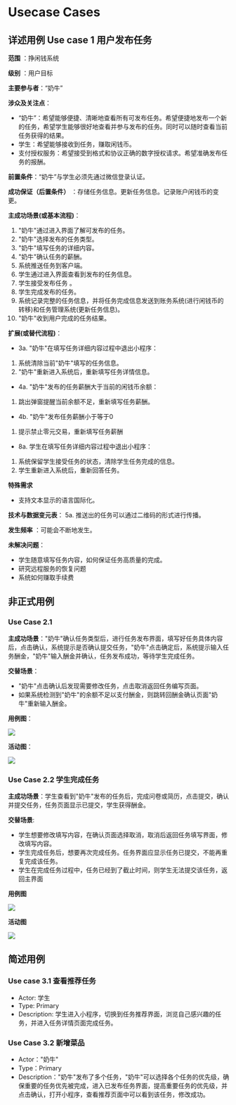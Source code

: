 # Usecase Cases

## 详述用例 Use case 1 用户发布任务

**范围** ：挣闲钱系统


**级别** ：用户目标

**主要参与者**：“奶牛”


**涉众及关注点**：
- “奶牛”：希望能够便捷、清晰地查看所有可发布任务。希望便捷地发布一个新的任务，希望学生能够很好地查看并参与发布的任务。同时可以随时查看当前任务获得的结果。
- 学生：希望能够接收到任务，赚取闲钱币。
- 支付授权服务：希望接受到格式和协议正确的数字授权请求。希望准确发布任务的报酬。 

**前置条件**：“奶牛”与学生必须先通过微信登录认证。

**成功保证（后置条件）** ：存储任务信息。更新任务信息。记录账户闲钱币的变更。

**主成功场景(或基本流程)**：
1. "奶牛"通过进入界面了解可发布的任务。
2. "奶牛"选择发布的任务类型。
3. "奶牛"填写任务的详细内容。
4. "奶牛"确认任务的薪酬。
5. 系统推送任务到客户端。
6. 学生通过进入界面查看到发布的任务信息。
7. 学生接受发布任务 。
8. 学生完成发布的任务。
9. 系统记录完整的任务信息，并将任务完成信息发送到账务系统(进行闲钱币的转移)和任务管理系统(更新任务信息)。
10. "奶牛"收到用户完成的任务结果。

**扩展(或替代流程)**：

- 3a. "奶牛"在填写任务详细内容过程中退出小程序：
1. 系统清除当前"奶牛"填写的任务信息。
2. "奶牛"重新进入系统后，重新填写任务详情信息。
- 4a. "奶牛"发布的任务薪酬大于当前的闲钱币余额：
1. 跳出弹窗提醒当前余额不足，重新填写任务薪酬。
- 4b. "奶牛"发布任务薪酬小于等于0
1. 提示禁止零元交易，重新填写任务薪酬
- 8a. 学生在填写任务详细内容过程中退出小程序：
1. 系统保留学生接受任务的状态，清除学生任务完成的信息。
2. 学生重新进入系统后，重新回答任务。

**特殊需求**
- 支持文本显示的语言国际化。

**技术与数据变元表**：
5a. 推送出的任务可以通过二维码的形式进行传播。


**发生频率** ：可能会不断地发生。


**未解决问题**：
- 学生随意填写任务内容，如何保证任务高质量的完成。
- 研究远程服务的恢复问题
- 系统如何赚取手续费

## 非正式用例
### Use Case 2.1

**主成功场景**："奶牛"确认任务类型后，进行任务发布界面，填写好任务具体内容后，点击确认，系统提示是否确认提交任务，"奶牛"点击确定后，系统提示输入任务酬金，"奶牛"输入酬金并确认，任务发布成功，等待学生完成任务。

**交替场景**：
    
- "奶牛"点击确认后发现需要修改任务，点击取消返回任务编写页面。
- 如果系统检测到"奶牛"的余额不足以支付酬金，则跳转回酬金确认页面"奶牛"重新输入酬金。

**用例图**：

![](image/6_2_1.png)

**活动图**：

![](image/6_2_2.png)

### Use Case 2.2 学生完成任务

**主成功场景**：学生查看到"奶牛"发布的任务后，完成问卷或简历，点击提交，确认并提交任务，任务页面显示已提交，学生获得酬金。

**交替场景**:

- 学生想要修改填写内容，在确认页面选择取消，取消后返回任务填写界面，修改填写内容。
- 学生完成任务后，想要再次完成任务。任务界面应显示任务已提交，不能再重复完成该任务。
- 学生在完成任务过程中，任务已经到了截止时间，则学生无法提交该任务，返回主界面

**用例图**

![](image/6_2_3.png)

**活动图**

![](image/6_2_4.png)

## 简述用例

### Use case 3.1 查看推荐任务

- Actor: 学生
- Type: Primary
- Description: 学生进入小程序，切换到任务推荐界面，浏览自己感兴趣的任务，并进入任务详情页面完成任务。


### Use Case 3.2 新增菜品
- Actor："奶牛"
- Type：Primary
- Description："奶牛"发布了多个任务，"奶牛"可以选择各个任务的优先级，确保重要的任务优先被完成，进入已发布任务界面，提高重要任务的优先级，并点击确认，打开小程序，查看推荐页面中可以看到该任务，修改成功。

